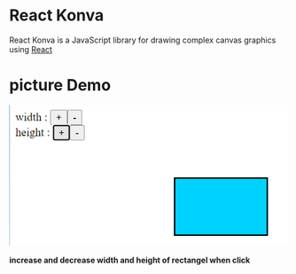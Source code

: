 # React Konva

React Konva is a JavaScript library for drawing complex canvas graphics using [React](https://reactjs.org/)

# picture Demo

![Demo](./img.png)

**increase and decrease width and height of rectangel when click**
